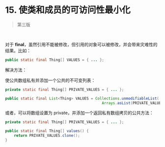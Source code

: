 # 15. 使类和成员的可访问性最小化

> 第三版

​    

对于 **final**，虽然引用不能被修改，但引用的对象可以被修改，并会带来灾难性的结果。比如：

```java
public static final Thing[] VALUES = { ... };
```

解决方法：

使公共数组私有并添加一个公共的不可变列表：

```java
private static final Thing[] PRIVATE_VALUES = { ... };

public static final List<Thing> VALUES = Collections.unmodifiableList(
                                            Arrays.asList(PRIVATE_VALUES));
```

或者，可以将数组设置为 private，并添加一个返回私有数组拷贝的公共方法：

```java
private static final Thing[] PRIVATE_VALUES = { ... };

public static final Thing[] values() {
    return PRIVATE_VALUES.clone();
}
```

​    

